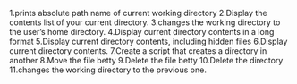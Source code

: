 1.prints absolute path name of current working directory
2.Display the contents list of your current directory.
3.changes the working directory to the user’s home directory.
4.Display current directory contents in a long format
5.Display current directory contents, including hidden files
6.Display current directory contents.
7.Create a script that creates a directory in another
8.Move the file betty 
9.Delete the file betty
10.Delete the directory
11.changes the working directory to the previous one.
